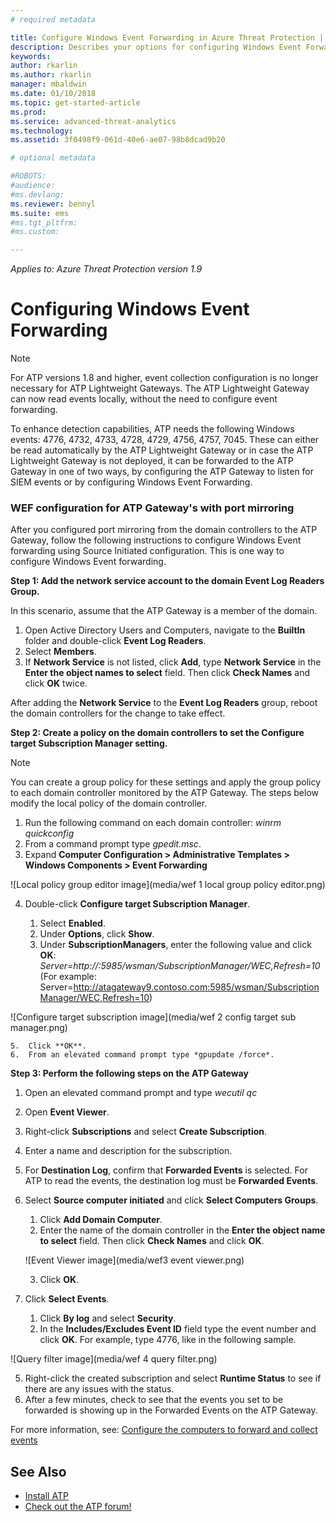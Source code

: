 ```yaml
---
# required metadata

title: Configure Windows Event Forwarding in Azure Threat Protection | Microsoft Docs
description: Describes your options for configuring Windows Event Forwarding with ATP
keywords:
author: rkarlin
ms.author: rkarlin
manager: mbaldwin
ms.date: 01/10/2018
ms.topic: get-started-article
ms.prod:
ms.service: advanced-threat-analytics
ms.technology:
ms.assetid: 3f0498f9-061d-40e6-ae07-98b8dcad9b20

# optional metadata

#ROBOTS:
#audience:
#ms.devlang:
ms.reviewer: bennyl
ms.suite: ems
#ms.tgt_pltfrm:
#ms.custom:

---
```


*Applies to: Azure Threat Protection version 1.9*



# Configuring Windows Event Forwarding

> [!NOTE]
> For ATP versions 1.8 and higher, event collection configuration is no longer necessary for ATP Lightweight Gateways. The ATP Lightweight Gateway can now read events locally, without the need to configure event forwarding.


To enhance detection capabilities, ATP needs the following Windows events: 4776, 4732, 4733, 4728, 4729, 4756, 4757, 7045. These can either be read automatically by the ATP Lightweight Gateway or in case the ATP Lightweight Gateway is not deployed, it can be forwarded to the ATP Gateway in one of two ways, by configuring the ATP Gateway to listen for SIEM events or by configuring Windows Event Forwarding.



### WEF configuration for ATP Gateway's with port mirroring

After you configured port mirroring from the domain controllers to the ATP Gateway, follow the following instructions to configure Windows Event forwarding using Source Initiated configuration. This is one way to configure Windows Event forwarding. 

**Step 1: Add the network service account to the domain Event Log Readers Group.** 

In this scenario, assume that the ATP Gateway is a member of the domain.

1.	Open Active Directory Users and Computers, navigate to the **BuiltIn** folder and double-click **Event Log Readers**. 
2.	Select **Members**.
4.	If **Network Service** is not listed, click **Add**, type **Network Service** in the **Enter the object names to select** field. Then click **Check Names** and click **OK** twice. 

After adding the **Network Service** to the **Event Log Readers** group, reboot the domain controllers for the change to take effect.

**Step 2: Create a policy on the domain controllers to set the Configure target Subscription Manager setting.** 
> [!Note] 
> You can create a group policy for these settings and apply the group policy to each domain controller monitored by the ATP Gateway. The steps below modify the local policy of the domain controller. 	

1.	Run the following command on each domain controller: *winrm quickconfig*
2.  From a command prompt type *gpedit.msc*.
3.	Expand **Computer Configuration > Administrative Templates > Windows Components > Event Forwarding**

 ![Local policy group editor image](media/wef 1 local group policy editor.png)

4.	Double-click **Configure target Subscription Manager**.
   
    1.	Select **Enabled**.
    2.	Under **Options**, click **Show**.
    3.	Under **SubscriptionManagers**, enter the following value and click **OK**:	*Server=http://<fqdnATAGateway>:5985/wsman/SubscriptionManager/WEC,Refresh=10* (For example: Server=http://atagateway9.contoso.com:5985/wsman/SubscriptionManager/WEC,Refresh=10)
 
   ![Configure target subscription image](media/wef 2 config target sub manager.png)
   
    5.	Click **OK**.
    6.	From an elevated command prompt type *gpupdate /force*. 

**Step 3: Perform the following steps on the ATP Gateway** 

1.	Open an elevated command prompt and type *wecutil qc*
2.	Open **Event Viewer**. 
3.	Right-click **Subscriptions** and select **Create Subscription**. 

   1.	Enter a name and description for the subscription. 
   2.	For **Destination Log**, confirm that **Forwarded Events** is selected. For ATP to read the events, the destination log must be **Forwarded Events**. 
   3.	Select **Source computer initiated** and click **Select Computers Groups**.
        1.	Click **Add Domain Computer**.
        2.	Enter the name of the domain controller in the **Enter the object name to select** field. Then click **Check Names** and click **OK**. 
       
        ![Event Viewer image](media/wef3 event viewer.png)
   
        
        3.	Click **OK**.
   4.	Click **Select Events**.

        1. Click **By log** and select **Security**.
        2. In the **Includes/Excludes Event ID** field type the event number and click **OK**. For example, type 4776, like in the following sample.

 ![Query filter image](media/wef 4 query filter.png)

   5.	Right-click the created subscription and select **Runtime Status** to see if there are any issues with the status. 
   6.	After a few minutes, check to see that the events you set to be forwarded is showing up in the Forwarded Events on the ATP Gateway.


For more information, see: [Configure the computers to forward and collect events](https://technet.microsoft.com/library/cc748890)

## See Also
- [Install ATP](install-ata-step1.md)
- [Check out the ATP forum!](https://social.technet.microsoft.com/Forums/security/home?forum=mata)
